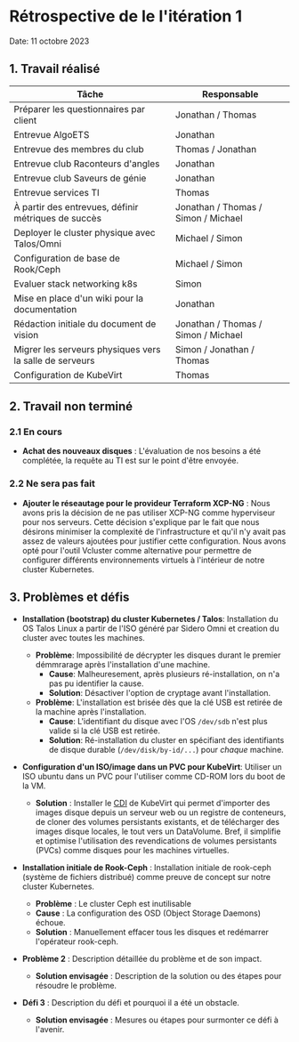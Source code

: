 # Rétrospective de le l'itération 1

Date: 11 octobre 2023

## 1. Travail réalisé

| Tâche                                                   | Responsable                         |
| ------------------------------------------------------- | ----------------------------------- |
| Préparer les questionnaires par client                  | Jonathan / Thomas                   |
| Entrevue AlgoETS                                        | Jonathan                            |
| Entrevue des membres du club                            | Thomas / Jonathan                   |
| Entrevue club Raconteurs d'angles                       | Jonathan                            |
| Entrevue club Saveurs de génie                          | Jonathan                            |
| Entrevue services TI                                    | Thomas                              |
| À partir des entrevues, définir métriques de succès     | Jonathan / Thomas / Simon / Michael |
| Deployer le cluster physique avec Talos/Omni            | Michael / Simon                     |
| Configuration de base de Rook/Ceph                      | Michael / Simon                     |
| Evaluer stack networking k8s                            | Simon                               |
| Mise en place d'un wiki pour la documentation           | Jonathan                            |
| Rédaction initiale du document de vision                | Jonathan / Thomas / Simon / Michael |
| Migrer les serveurs physiques vers la salle de serveurs | Simon / Jonathan / Thomas           |
| Configuration de KubeVirt                               | Thomas                              |

## 2. Travail non terminé

### 2.1 En cours

- **Achat des nouveaux disques** : L'évaluation de nos besoins a été complétée,
  la requête au TI est sur le point d'être envoyée.

### 2.2 Ne sera pas fait

- **Ajouter le réseautage pour le provideur Terraform XCP-NG** : Nous avons pris
  la décision de ne pas utiliser XCP-NG comme hyperviseur pour nos
  serveurs. Cette décision s'explique par le fait que nous désirons minimiser la
  complexité de l'infrastructure et qu'il n'y avait pas assez de valeurs
  ajoutées pour justifier cette configuration. Nous avons opté pour l'outil
  Vcluster comme alternative pour permettre de configurer différents
  environnements virtuels à l'intérieur de notre cluster Kubernetes.

## 3. Problèmes et défis

- **Installation (bootstrap) du cluster Kubernetes / Talos**: Installation du OS
  Talos Linux a partir de l'ISO généré par Sidero Omni et creation du cluster
  avec toutes les machines.
  - **Problème**: Impossibilité de décrypter les disques durant le premier
    démmrarage après l'installation d'une machine.
    - **Cause**: Malheuresement, après plusieurs ré-installation, on n'a pas pu
      identifier la cause.
    - **Solution**: Désactiver l'option de cryptage avant l'installation.
  - **Problème**: L'installation est brisée dès que la clé USB est retirée de la
    machine après l'installation.
    - **Cause**: L'identifiant du disque avec l'OS `/dev/sdb` n'est plus valide
      si la clé USB est retirée.
    - **Solution**: Ré-installation du cluster en spécifiant des identifiants de
      disque durable (`/dev/disk/by-id/...`) pour _chaque_ machine.

- **Configuration d'un ISO/image dans un PVC pour KubeVirt**: Utiliser un ISO
  ubuntu dans un PVC pour l'utiliser comme CD-ROM lors du boot de la VM.
  - **Solution** : Installer le
    [CDI](https://kubevirt.io/user-guide/operations/containerized_data_importer/)
    de KubeVirt qui permet d'importer des images disque depuis un serveur web ou
    un registre de conteneurs, de cloner des volumes persistants existants, et
    de télécharger des images disque locales, le tout vers un DataVolume. Bref,
    il simplifie et optimise l'utilisation des revendications de volumes
    persistants (PVCs) comme disques pour les machines virtuelles.

- **Installation initiale de Rook-Ceph** : Installation initiale de rook-ceph
  (système de fichiers distribué) comme preuve de concept sur notre cluster
  Kubernetes.
  - **Problème** : Le cluster Ceph est inutilisable
  - **Cause** : La configuration des OSD (Object Storage Daemons) échoue.
  - **Solution** : Manuellement effacer tous les disques et redémarrer
    l'opérateur rook-ceph.

- **Problème 2** : Description détaillée du problème et de son impact.
  - **Solution envisagée** : Description de la solution ou des étapes pour
    résoudre le problème.
- **Défi 3** : Description du défi et pourquoi il a été un obstacle.
  - **Solution envisagée** : Mesures ou étapes pour surmonter ce défi à
    l'avenir.
